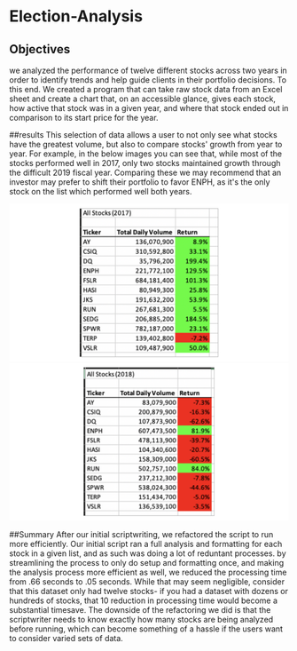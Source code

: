 # Election-Analysis

## Objectives
we analyzed the performance of twelve different stocks across two years in order to identify trends and help guide clients in their portfolio decisions. To this end. We created a program that can take raw stock data from an Excel sheet and create a chart that, on an accessible glance, gives each stock, how active that stock was in a given year, and where that stock ended out in comparison to its start price for the year. 

##results
This selection of data allows a user to not only see what stocks have the greatest volume, but also to compare stocks' growth from year to year. For example, in the below images you can see that, while most of the stocks performed well in 2017, only  two stocks maintained growth through the difficult 2019 fiscal year. Comparing these we may recommend that an investor may prefer to shift their portfolio to favor ENPH, as it's the only stock on the list which performed well both years. 

![2017 stock analysis results](https://github.com/Mickie-n-s/Election-Analysis/blob/main/stocks_performance_2017.png) 
![2018 stock analysis results](https://github.com/Mickie-n-s/Election-Analysis/blob/main/stocks_performance_2018.png)

##Summary
After our initial scriptwriting, we refactored the script to run more efficiently. Our initial script ran a full analysis and formatting for each stock in a given list, and as such was doing a lot of reduntant processes. by streamlining the process to only do setup and formatting once, and making the analysis process more efficient as well, we reduced the processing time from .66 seconds to .05 seconds. While that may seem negligible, consider that this dataset only had twelve stocks- if you had a dataset with dozens or hundreds of stocks, that 10 reduction in processing time would become a substantial timesave. The downside of the refactoring we did is that the scriptwriter needs to know exactly how many stocks are being analyzed before running, which can become something of a hassle if the users want to consider varied sets of data. 
